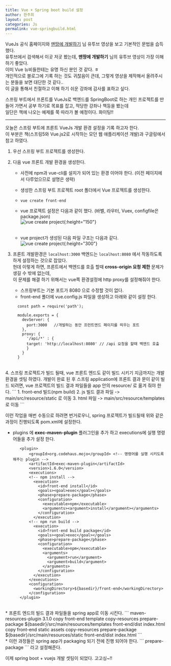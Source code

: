 ```yaml
---
title: Vue + Spring boot build 설정
author: 한주희
layout: post
categories: Js
permalink: vue-springbuild.html
---
```


VueJs 공식 홈페이지와 [맨땅에 개발하기](https://www.youtube.com/watch?v=G6rhxMuqnhU) 님 유투브 영상을 보고 기본적인 문법을 습득 했다.  
유투브에서 검색해서 이곳 저곳 봤는데, **맨땅에 개발하기** 님의 유투브 영상이 가장 이해하기 좋았다.  
이미 Vue 뉴비들한테는 유명 하신 분인 것 같다. ㅎ  
개인적으로 블로그에 기록 하는 것도 귀찮음이 큰데, 그렇게 영상을 제작해서 올려주시는 분들을 보면 대단한 것 같다..  
이 글을 통해서 친절하고 이해 하기 쉬운 강좌에 감사를 표하고 싶다.   
  
스프링 부트에서 프론트를 VueJs로 백엔드를 SpringBoot로 하는 개인 프로젝트를 만들어 가면서 공부 하기로 목표를 잡고, 적당한 강좌나 책등을 봤는데  
일단은 책에 나오는 예제를 쭉 따라가 볼 예정이다.  화이팅!!  

--- 

오늘은 스프링 부트에 프론트 VueJs 개발 환경 설정을 기록 하고자 한다.  
이 부분은 책(스프링5와 Vue.js2로 시작하는 모던 웹 애플리케이션 개발)과 구글링에서 참고 하였다.


1. 우선 스프링 부트 프로젝트를 생성한다. 
   
2. 다음 vue 프론트 개발 환경을 생성한다.
   * 사전에 npm과 vue-cli를 설치가 되어 있는 환경 이어야 한다. (이전 페이지에서 다루었으므로 설명은 생략)  

   * 생성한 스프링 부트 프로젝트 root 폴더에서 Vue 프로젝트를 생성한다.  

   * ``` vue create front-end ```  

   * vue 프로젝트 설정은 다음과 같이 했다. (바벨, 라우터, Vuex, configfile은 package.json)  
    ![vue create project]({{site.baseurl}}/assets/img/js/vue-str.png){:height="150"}  
    <br/>  
   
   * vue project가 생성된 다음 파일 구조는 다음과 같다.  
   ![vue create project]({{site.baseurl}}/assets/img/js/springboot_vue.png){:height="300"}  
      
3. 프론트 개발환경은 ```localhost:3000```  백엔드는 ``` localhost:8080 ``` 에서 작동하도록 하게 설정하는 것으로 잡았다.  
   헌데 이렇게 하면, 프론트에서 백엔드를 호출 할때 **cross-origin 요청 제한** 문제가 생길 수 밖에 없는데,  
   이 문제를 해결 하기 위해서는 vue쪽 환경설정에 http proxy를 설정해줘야 한다.
   
   * 스프링부트는 기본 포트가 8080 으로 수정할 것이 없다.
   * front-end 폴더에 vue.config.js 파일을 생성하고 아래와 같이 설정 한다.  
    ```
      const path = require('path');
        
      module.exports = {
        devServer: {
          port:3000   //개발하는 동안 프런트엔드 페이지를 띄우는 포트
        },
        proxy: {
          '/api/*' : {
          target: 'http://localhost:8080' // /api 요청을 할때 백엔드 호출
          }
        }
      } 
   ```
<br>
4. 스프링 프로젝트가 빌드 될때, vue 프론트 엔드도 같이 빌드 시키기  
 지금까지는 개발 환경을 셋팅 하였다. 개발이 완료 된 후 스프링 application에 프론트 결과 문이 같이 빌드 되려면,  
 vue 프로젝트의 빌드 결과 파일들을 app 안의 resource/ 로 옮겨 줘야 한다.
   ```
        1. front-end 빌드(npm build)
        2. js 빌드 결과 파일 -> main/src/resource/static 로 이동
        3. html 파일 -> main/src/resource/templates 로 이동  
   ```
    
 이런 작업을 매번 수동으로 하려면 번거로우니, spring 프로젝트가 빌드될때 위와 같은 과정이 진행되도록 pom.xml에 설정한다.    
   * plugins 에 **exec-maven-plugin** 플러그인을 추가 하고 executions에 실행 명령어들을 추가 설정 한다.
     ```
        <plugin>
            <groupId>org.codehaus.mojo</groupId> <!-- 명령어를 실행 시키도록 해주는 plugin -->
            <artifactId>exec-maven-plugin</artifactId>
            <version>1.6.0</version>
            <executions>
            <!-- npm install -->
              <execution>
                <id>front-end install</id>
                <goals><goal>exec</goal></goals> 
                <phase>prepare-package</phase>
                <configuration>
                  <executable>npm</executable>
                  <arguments><argument>install</argument></arguments>
                </configuration>
              </execution>
            <!-- npm run build -->
              <execution>
                <id>front-end build package</id>
                <goals><goal>exec</goal></goals>
                <phase>prepare-package</phase>
                <configuration>
                  <executable>npm</executable>
                  <arguments>
                    <argument>run</argument>
                    <argument>build</argument>
                  </arguments>
                </configuration>
              </execution>
            </executions>
            <configuration>
              <workingDirectory>${basedir}/front-end</workingDirectory>
            </configuration>
        </plugin>
     ```  
<br/>
   * 프론트 엔드의 빌드 결과 파일들을 spring app로 이동 시킨다.  
   ```
      <plugin>
      <artifactId>maven-resources-plugin</artifactId>
      <version>3.1.0</version>
      <executions>
      <!-- disc 폴더 에서 html 파일을 /src/main/resources/templates 로 이동-->
        <execution>
          <id>copy front-end template</id>
          <goals><goal>copy-resources</goal></goals>
          <phase>prepare-package</phase>
          <configuration>
            <outputDirectory>${basedir}/src/main/resources/templates</outputDirectory>
            <resources>
              <resource>
                <directory>front-end/dist</directory>
                <includes><include>index.html</include></includes>
              </resource>
            </resources>
          </configuration>
        </execution>
      <!-- disc 폴더 에서 html 파일을 제외하고 /src/main/resources/static 폴더로 이동-->
        <execution>
          <id>copy front-end static assets</id>
          <goals><goal>copy-resources</goal></goals>
          <phase>prepare-package</phase>
          <configuration>
            <outputDirectory>${basedir}/src/main/resources/static</outputDirectory>
            <resources>
              <resource>
                <directory>front-end/dist</directory>
                <excludes><exclude>index.html</exclude></excludes>
              </resource>
            </resources>
          </configuration>
        </execution>
      </executions>
    </plugin>
   ```
   <br/>
  * 이런 과정들은 spring app가 packaging 되기 전에 진행 되어야 한다. ``` <phase>prepare-package</phase> ``` 라고 설정해준다.
 
 이제 spring boot + vuejs 개발 셋팅이 되었다. 고고싱~!!
   
   
   
